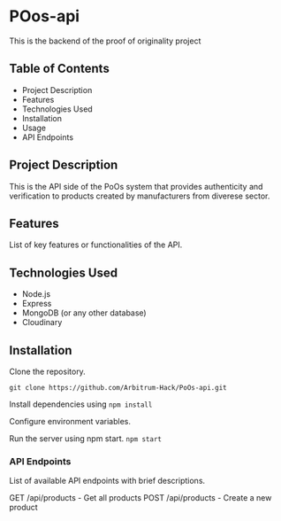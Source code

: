 # POos-api
This is the backend of the proof of originality project


## Table of Contents
- Project Description
- Features
- Technologies Used
- Installation
- Usage
- API Endpoints


## Project Description
This is the  API side of the PoOs system that provides authenticity and verification to products created by manufacturers from diverese sector.

## Features
List of key features or functionalities of the API.
## Technologies Used
- Node.js
- Express
- MongoDB (or any other database)
- Cloudinary
## Installation
Clone the repository.

```git clone https://github.com/Arbitrum-Hack/PoOs-api.git```

Install dependencies using
```npm install```

Configure environment variables.

Run the server using npm start.
```npm start```


### API Endpoints
List of available API endpoints with brief descriptions.

GET /api/products - Get all products
POST /api/products - Create a new product





